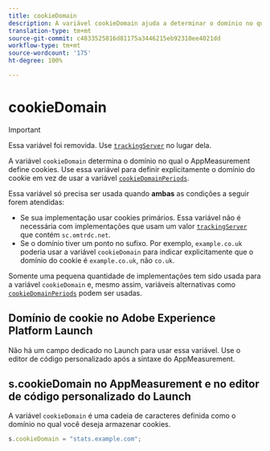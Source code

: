 ```yaml
---
title: cookieDomain
description: A variável cookieDomain ajuda a determinar o domínio no qual os cookies serão definidos.
translation-type: tm+mt
source-git-commit: c4833525816d81175a3446215eb92310ee4021dd
workflow-type: tm+mt
source-wordcount: '175'
ht-degree: 100%

---
```



# cookieDomain

>[!IMPORTANT]
>
>Essa variável foi removida. Use [`trackingServer`](trackingserver.md) no lugar dela.

A variável `cookieDomain` determina o domínio no qual o AppMeasurement define cookies. Use essa variável para definir explicitamente o domínio do cookie em vez de usar a variável [`cookieDomainPeriods`](cookiedomainperiods.md).

Essa variável só precisa ser usada quando **ambas** as condições a seguir forem atendidas:

* Se sua implementação usar cookies primários. Essa variável não é necessária com implementações que usam um valor [`trackingServer`](trackingserver.md) que contém `sc.omtrdc.net`.
* Se o domínio tiver um ponto no sufixo. Por exemplo, `example.co.uk` poderia usar a variável `cookieDomain` para indicar explicitamente que o domínio do cookie é `example.co.uk`, não `co.uk`.

Somente uma pequena quantidade de implementações tem sido usada para a variável `cookieDomain` e, mesmo assim, variáveis alternativas como [`cookieDomainPeriods`](cookiedomainperiods.md) podem ser usadas.

## Domínio de cookie no Adobe Experience Platform Launch

Não há um campo dedicado no Launch para usar essa variável. Use o editor de código personalizado após a sintaxe do AppMeasurement.

## s.cookieDomain no AppMeasurement e no editor de código personalizado do Launch

A variável `cookieDomain` é uma cadeia de caracteres definida como o domínio no qual você deseja armazenar cookies.

```js
s.cookieDomain = "stats.example.com";
```
